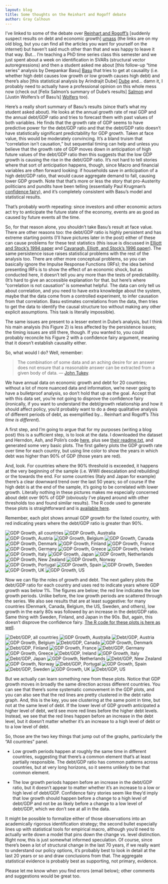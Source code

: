 ```yaml
---
layout: blog
title: Some thoughts on the Reinhart and Rogoff debate
author: Gray Calhoun
---
```


I’ve linked to some of the debate over [Reinhart and Rogoff’s][RR]
[suddenly suspect results on debt and economic growth] [umass] (the
links are on my old blog, but you can find all the articles you want
for yourself on the internet) but haven’t said much other than that
and was happy to leave it that way. But... I’m teaching a PhD time
series class this semester and we just spent about a week on
identification in SVARs (structural vector autoregressions) and then a
student asked me about [this follow-up “time series” analysis by
Deepankar Basu] [Basu] that tries to get at causality (i.e. whether
high debt causes low growth or low growth causes high debt) and
there’s also [this statistical analysis by Arindrajit Dube] [Dube]
and... damn it, I probably need to actually have a professional
opinion on this whole mess now (check out [Felix Salmon’s summary of
Dube’s results] [Salmon] and [Justin Wolfers’s of Basu’s] [Wolfers]
too).

Here’s a really short summary of Basu’s results (since that’s what my
student asked about).  He looks at the annual growth rate of real GDP
and the annual debt/GDP ratio and tries to forecast them with past
values of both variables.  He finds that the growth rate of GDP seems
to have predictive power for the debt/GDP ratio and that the debt/GDP
ratio doesn’t have statistically significant predictability for GDP
growth.  Taken at face value, this would be moderately convincing.
It’s a bland truism that “correlation isn’t causation,” but sequential
timing can help and unless you believe that the growth rate of GDP
moves down in anticipation of high future values of the debt/GDP ratio
then this suggests that the low GDP growth is causing the rise in the
debt/GDP ratio.  It’s not hard to tell stories where that sort of
anticipation happens, though, since Macro and financial variables are
often forward looking: if households save in anticipation of a high
debt/GDP ratio, that would cause aggregate demand to fall, causing
lower GDP growth.  Note that that’s more or less the story that
pro-Austerity politicians and pundits have been telling (essentially
Paul Krugman’s [confidence fairy][]), and it’s completely consistent
with Basu’s model and statistical results.

That’s probably worth repeating: since investors and other economic
actors act try to anticipate the future state of the economy, events
are as good as caused by future events all the time.

So, for that reason alone, you shouldn’t take Basu’s result at face
value.  There are other reasons too: the debt/GDP ratio is highly
persistent and has extreme starting points (I’ll have pictures later
in the post) either of these can cause problems for these test
statistics (this issue is discussed in [Elliott and Stock’s 1994
paper][ES94] and [Cavanagh, Elliott, and Stock’s 1996 paper][CES96]).
The same persistence issue raises statistical problems with the rest
of the analysis too.  There are other more conceptual problems, so you
can basically ignore the Impulse Response Functions (IRFs); the idea
behind presenting IRFs is to show the effect of an economic shock, but
as conducted here, it doesn’t tell you any more than the tests of
predictability.  (It’s hard to give an accessible explanation for
that. but here’s where “correlation is not causation” is somewhat
helpful.  The data can only tell us about correlation, and you need to
have extra knowledge about the system, maybe that the data come from a
controlled experiment, to infer causation from that correlation.  Basu
estimates correlations from the data, then tries to get the data to
identify the causal structure too without making any other explicit
assumptions.  This task is literally impossible).

The same issues are present to a lesser extent in Dube’s analysis, but
I think his main analysis (his Figure 2) is less affected by the
persistence issues; the timing issues are still there, though.  If you
wanted to, you could probably reconcile his Figure 2 with a confidence
fairy argument, meaning that it doesn’t establish causality either.

So, what would I do?  Well, remember:

> The combination of some data and an aching desire for an answer does
> not ensure that a reasonable answer can be extracted from a given
> body of data. — [John Tukey][Tukey].

We have annual data on economic growth and debt for 20 countries;
without a lot of more nuanced data and information, we’re never going
to have a bulletproof analysis, so don’t hold that up as the goal.
Accept that with this data set, you’re not going to disprove the
confidence fairy (ironically, if you want to understand the
debt/growth relationship and how it should affect policy, you’d
probably want to do a deep qualitative analysis of different periods
of debt, as exemplified by... Reinhart and Rogoff’s *This time is
different*).

A first step, and I’m going to argue that for my purposes (writing a
blog post) this is a sufficient step, is to look at the data.  I
downloaded the dataset and Herndon, Ash, and Polin’s code
[here][HAP_code], plus see [their readme.txt][HAP_readme], and
generated some very basic plots.  The first gallery plots the GDP
growth rate over time for each country, but using line color to show
the years in which debt was higher than 90% of GDP (those years are
red).

And, look.  For countries where the 90% threshold is exceeded, it
happens at the very beginning of the sample (i.e. WWII deescalation
and rebuilding) or the towards the end.  For some countries (Italy and
Japan for example) there’s a clear downward trend over the last 50
years; so of course if the high debt is at the end of the sample, it’s
going to be correlated with lower growth.  Literally nothing in these
pictures makes me especially concerned about debt over 90% of GDP
(obviously I’ve played around with other thresholds too and found
similar results).  The R code used to generate these plots is
straightforward and is [available here][code gist].

Remember, each plot shows annual GDP growth for the listed country,
with red indicating years where the debt/GDP ratio is greater than 90%.

![GDP Growth, all countries](/blog/pictures/2013_RR/growth_01.png)
![GDP Growth, Australia](/blog/pictures/2013_RR/growth_02.png)
![GDP Growth, Austria](/blog/pictures/2013_RR/growth_03.png)
![GDP Growth, Belgium](/blog/pictures/2013_RR/growth_04.png)
![GDP Growth, Canada](/blog/pictures/2013_RR/growth_05.png)
![GDP Growth, Denmark](/blog/pictures/2013_RR/growth_06.png)
![GDP Growth, Finland](/blog/pictures/2013_RR/growth_07.png)
![GDP Growth, France](/blog/pictures/2013_RR/growth_08.png)
![GDP Growth, Germany](/blog/pictures/2013_RR/growth_09.png)
![GDP Growth, Greece](/blog/pictures/2013_RR/growth_10.png)
![GDP Growth, Ireland](/blog/pictures/2013_RR/growth_11.png)
![GDP Growth, Italy](/blog/pictures/2013_RR/growth_12.png)
![GDP Growth, Japan](/blog/pictures/2013_RR/growth_13.png)
![GDP Growth, Netherlands](/blog/pictures/2013_RR/growth_14.png)
![GDP Growth, New Zealand](/blog/pictures/2013_RR/growth_15.png)
![GDP Growth, Norway](/blog/pictures/2013_RR/growth_16.png)
![GDP Growth, Portugal](/blog/pictures/2013_RR/growth_17.png)
![GDP Growth, Spain](/blog/pictures/2013_RR/growth_18.png)
![GDP Growth, Sweden](/blog/pictures/2013_RR/growth_19.png)
![GDP Growth, UK](/blog/pictures/2013_RR/growth_20.png)
![GDP Growth, US](/blog/pictures/2013_RR/growth_21.png)

Now we can flip the roles of growth and debt.  The next gallery plots
the debt/GDP ratio for each country and uses red to indicate years
where GDP growth was below 1%.  The figures are below; the red line
indicates the low growth periods.  Unlike before, the low growth
periods are scattered through the series.  We also see results that
are at least suggestive: for many countries (Denmark, Canada, Belgium,
the US, Sweden, and others), low growth in the early 80s was followed
by an increase in the debt/GDP ratio.  Same thing with Sweden,
Finland, and Japan in the 90s.  But, again, this doesn’t disprove the
confidence fairy.  [The R code for these plots is here as well][code gist].

![Debt/GDP, all countries](/blog/pictures/2013_RR/debt_01.png)
![GDP Growth, Australia](/blog/pictures/2013_RR/debt_02.png)
![Debt/GDP, Austria](/blog/pictures/2013_RR/debt_03.png)
![GDP Growth, Belgium](/blog/pictures/2013_RR/debt_04.png)
![Debt/GDP, Canada](/blog/pictures/2013_RR/debt_05.png)
![GDP Growth, Denmark](/blog/pictures/2013_RR/debt_06.png)
![Debt/GDP, Finland](/blog/pictures/2013_RR/debt_07.png)
![GDP Growth, France](/blog/pictures/2013_RR/debt_08.png)
![Debt/GDP, Germany](/blog/pictures/2013_RR/debt_09.png)
![GDP Growth, Greece](/blog/pictures/2013_RR/debt_10.png)
![Debt/GDP, Ireland](/blog/pictures/2013_RR/debt_11.png)
![GDP Growth, Italy](/blog/pictures/2013_RR/debt_12.png)
![Debt/GDP, Japan](/blog/pictures/2013_RR/debt_13.png)
![GDP Growth, Netherlands](/blog/pictures/2013_RR/debt_14.png)
![Debt/GDP, New Zealand](/blog/pictures/2013_RR/debt_15.png)
![GDP Growth, Norway](/blog/pictures/2013_RR/debt_16.png)
![Debt/GDP, Portugal](/blog/pictures/2013_RR/debt_17.png)
![GDP Growth, Spain](/blog/pictures/2013_RR/debt_18.png)
![Debt/GDP, Sweden](/blog/pictures/2013_RR/debt_19.png)
![GDP Growth, UK](/blog/pictures/2013_RR/debt_20.png)
![Debt/GDP, US](/blog/pictures/2013_RR/debt_21.png)

But we actually can learn something new from these plots.  Notice that
GDP growth moves in broadly the same direction across different
countries.  You can see that there’s some systematic comovement in the
GDP plots, and you can also see that the red lines are pretty
clustered in the debt ratio graph.  And, this is the key, you see
clustering at the same point in time, but not at the same level of
debt.  If the lower level of GDP growth anticipated a higher level of
debt, we’d see more red lines before the higher debt levels.  Instead,
we see that the red lines happen before an increase in the debt level,
but it doesn’t matter whether it’s an increase to a high level of debt
or to a low level of debt.

So, those are the two key things that jump out of the graphs,
particularly the “All countries” panel.

* Low growth periods happen at roughly the same time in different
  countries, suggesting that there’s a common element that’s at least
  partially responsible.  The debt/GDP ratio has common patterns
  across countries, but at very long horizons, so it seems unlikely to
  be that common element.
  
* The low growth periods happen before an increase in the debt/GDP
  ratio, but it doesn’t appear to matter whether it’s an increase to a
  low or high level of debt/GDP.  Confidence fairy stories seem like
  they’d imply that low growth should happen before a change to a high
  level of debt/GDP and not be as likely before a change to a low
  level of debt/GDP, which we don’t see at all in the data.

It might be possible to formalize either of those observations into an
academically rigorous identification strategy; the second bullet
especially lines up with statistical tools for empirical macro,
although you’d need to actually write down a model that pins down the
change vs. level distinction.  Right now, this is just somewhat
informed speculation.  Of course, since there’s been a lot of
structural change in the last 70 years, if we really want to
understand our policy options, it’s probably best to look in detail at
the last 20 years or so and draw conclusions from that.  The aggregate
statistical evidence is probably best as supporting, not primary,
evidence.

Please let me know when you find errors (email below); other comments
and suggestions would be great too.

[RR]: http://ideas.repec.org/a/aea/aecrev/v100y2010i2p573-78.html
[umass]: http://www.peri.umass.edu/236/hash/31e2ff374b6377b2ddec04deaa6388b1/publication/566/
[Basu]: http://www.nextnewdeal.net/rortybomb/guest-post-time-series-high-debt-and-growth-italy-japan-and-united-states
[Dube]: http://www.nextnewdeal.net/rortybomb/guest-post-reinhartrogoff-and-growth-time-debt
[Salmon]: http://blogs.reuters.com/felix-salmon/2013/04/17/chart-of-the-day-reverse-causality-edition/
[Wolfers]: https://twitter.com/justinwolfers/status/326415306421592064
[confidence fairy]: http://www.nytimes.com/2010/07/02/opinion/02krugman.html
[ES94]: http://ideas.repec.org/a/cup/etheor/v10y1994i3-4p672-700_00.html
[CES96]: http://ideas.repec.org/a/cup/etheor/v11y1995i05p1131-1147_00.html
[Tukey]: https://en.wikiquote.org/wiki/John_Tukey
[HAP_code]: http://www.peri.umass.edu/fileadmin/pdf/working_papers/working_papers_301-350/HAP-RR-GITD-code.zip
[HAP_readme]: http://www.peri.umass.edu/fileadmin/pdf/working_papers/working_papers_301-350/PERI_WP322_readme.txt
[code gist]: https://gist.github.com/grayclhn/5446956#file-reinhart_rogoff_plot_growth-r
